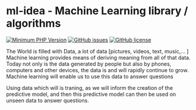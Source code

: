# ml-idea - Machine Learning library / algorithms 
[![Minimum PHP Version](https://img.shields.io/badge/php-%3E%3D%207.1-8892BF.svg)](https://php.net/)
[![GitHub issues](https://img.shields.io/github/issues/brucetruth/ml-idea.svg)](https://github.com/brucetruth/ml-idea/issues)
[![GitHub license](https://img.shields.io/github/license/brucetruth/ml-idea.svg)](https://github.com/brucetruth/ml-idea/blob/master/LICENSE)

<p align="center">
	</p>
	
<p> The World is filled with Data, a lot of data [pictures, videos, text, music,... ]
    Machine learning provides means of deriving meaning from all of that data. Today not only is the data generated by people but also by phones, computers and other devices, the data is and will rapidly continue to grow. Machine learning will enable us to use this data to answer questions</p>
    <p> Using data which will is traning, as we will inform the creation of the predictive model, and then this predictive model can then be used on unseen data to answer questions.</p>
	
	
